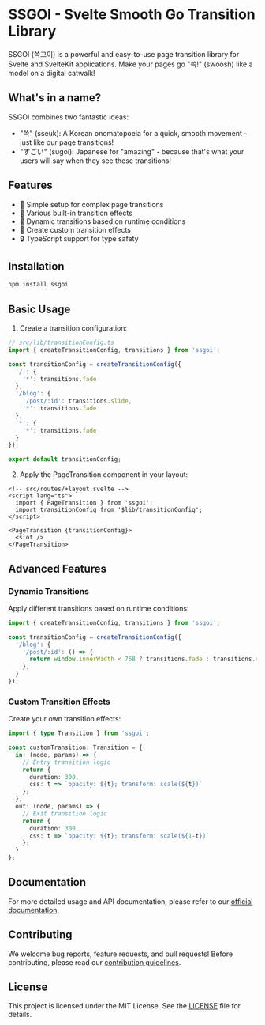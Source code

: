 # SSGOI - Svelte Smooth Go Transition Library

SSGOI (쓱고이) is a powerful and easy-to-use page transition library for Svelte and SvelteKit applications. Make your pages go "쓱!" (swoosh) like a model on a digital catwalk!

## What's in a name?

SSGOI combines two fantastic ideas:
- "쓱" (sseuk): A Korean onomatopoeia for a quick, smooth movement - just like our page transitions!
- "すごい" (sugoi): Japanese for "amazing" - because that's what your users will say when they see these transitions!

## Features

- 🚀 Simple setup for complex page transitions
- 🎨 Various built-in transition effects
- 📱 Dynamic transitions based on runtime conditions
- 🔧 Create custom transition effects
- 🔒 TypeScript support for type safety

## Installation

```bash
npm install ssgoi
```

## Basic Usage

1. Create a transition configuration:

```typescript
// src/lib/transitionConfig.ts
import { createTransitionConfig, transitions } from 'ssgoi';

const transitionConfig = createTransitionConfig({
  '/': {
    '*': transitions.fade
  },
  '/blog': {
    '/post/:id': transitions.slide,
    '*': transitions.fade
  },
  '*': {
    '*': transitions.fade
  }
});

export default transitionConfig;
```

2. Apply the PageTransition component in your layout:

```svelte
<!-- src/routes/+layout.svelte -->
<script lang="ts">
  import { PageTransition } from 'ssgoi';
  import transitionConfig from '$lib/transitionConfig';
</script>

<PageTransition {transitionConfig}>
  <slot />
</PageTransition>
```

## Advanced Features

### Dynamic Transitions

Apply different transitions based on runtime conditions:

```typescript
import { createTransitionConfig, transitions } from 'ssgoi';

const transitionConfig = createTransitionConfig({
  '/blog': {
    '/post/:id': () => {
      return window.innerWidth < 768 ? transitions.fade : transitions.slide;
    },
  }
});
```

### Custom Transition Effects

Create your own transition effects:

```typescript
import { type Transition } from 'ssgoi';

const customTransition: Transition = {
  in: (node, params) => {
    // Entry transition logic
    return {
      duration: 300,
      css: t => `opacity: ${t}; transform: scale(${t})`
    };
  },
  out: (node, params) => {
    // Exit transition logic
    return {
      duration: 300,
      css: t => `opacity: ${t}; transform: scale(${1-t})`
    };
  }
};
```

## Documentation

For more detailed usage and API documentation, please refer to our [official documentation](https://ssgoi-docs.example.com).

## Contributing

We welcome bug reports, feature requests, and pull requests! Before contributing, please read our [contribution guidelines](CONTRIBUTING.md).

## License

This project is licensed under the MIT License. See the [LICENSE](LICENSE) file for details.